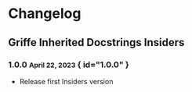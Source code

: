 # Changelog

## Griffe Inherited Docstrings Insiders

### 1.0.0 <small>April 22, 2023</small> { id="1.0.0" }

- Release first Insiders version

